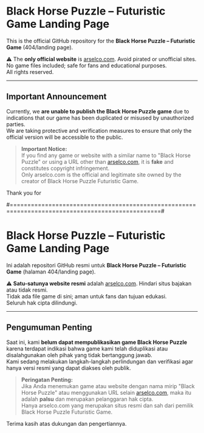 # Black Horse Puzzle – Futuristic Game Landing Page

This is the official GitHub repository for the **Black Horse Puzzle – Futuristic Game** (404/landing page).

⚠️ The **only official website** is [arselco.com](https://arselco.com). Avoid pirated or unofficial sites.  
No game files included; safe for fans and educational purposes.  
All rights reserved.

---

## Important Announcement

Currently, we **are unable to publish the Black Horse Puzzle game** due to indications that our game has been duplicated or misused by unauthorized parties.  
We are taking protective and verification measures to ensure that only the official version will be accessible to the public.

> **Important Notice:**  
> If you find any game or website with a similar name to "Black Horse Puzzle" or using a URL other than [arselco.com](https://arselco.com), it is **fake** and constitutes copyright infringement.  
> Only arselco.com is the official and legitimate site owned by the creator of Black Horse Puzzle Futuristic Game.

Thank you for

#=================================================================================================#

# Black Horse Puzzle – Futuristic Game Landing Page

Ini adalah repositori GitHub resmi untuk **Black Horse Puzzle – Futuristic Game** (halaman 404/landing page).

⚠️ **Satu-satunya website resmi** adalah [arselco.com](https://arselco.com). Hindari situs bajakan atau tidak resmi.  
Tidak ada file game di sini; aman untuk fans dan tujuan edukasi.  
Seluruh hak cipta dilindungi.

---

## Pengumuman Penting

Saat ini, kami **belum dapat mempublikasikan game Black Horse Puzzle** karena terdapat indikasi bahwa game kami telah diduplikasi atau disalahgunakan oleh pihak yang tidak bertanggung jawab.  
Kami sedang melakukan langkah-langkah perlindungan dan verifikasi agar hanya versi resmi yang dapat diakses oleh publik.

> **Peringatan Penting:**  
> Jika Anda menemukan game atau website dengan nama mirip "Black Horse Puzzle" atau menggunakan URL selain [arselco.com](https://arselco.com), maka itu adalah **palsu** dan merupakan pelanggaran hak cipta.  
> Hanya arselco.com yang merupakan situs resmi dan sah dari pemilik Black Horse Puzzle Futuristic Game.

Terima kasih atas dukungan dan pengertiannya.